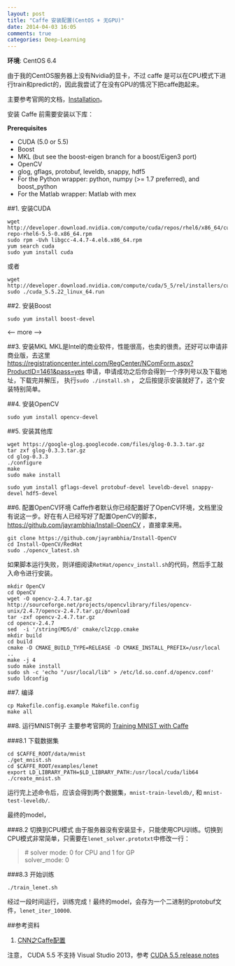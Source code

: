 ```yaml
---
layout: post
title: "Caffe 安装配置(CentOS + 无GPU)"
date: 2014-04-03 16:05
comments: true
categories: Deep-Learning
---
```


**环境**: CentOS 6.4

由于我的CentOS服务器上没有Nvidia的显卡，不过 caffe 是可以在CPU模式下进行train和predict的，因此我尝试了在没有GPU的情况下把caffe跑起来。

主要参考官网的文档，[Installation](http://caffe.berkeleyvision.org/installation.html)。

安装 Caffe 前需要安装以下库：

**Prerequisites**

* CUDA (5.0 or 5.5)
* Boost
* MKL (but see the boost-eigen branch for a boost/Eigen3 port)
* OpenCV
* glog, gflags, protobuf, leveldb, snappy, hdf5
* For the Python wrapper: python, numpy (>= 1.7 preferred), and boost_python
* For the Matlab wrapper: Matlab with mex

##1. 安装CUDA

	wget http://developer.download.nvidia.com/compute/cuda/repos/rhel6/x86_64/cuda-repo-rhel6-5.5-0.x86_64.rpm
	sudo rpm -Uvh libgcc-4.4.7-4.el6.x86_64.rpm
	yum search cuda
	sudo yum install cuda

或者

    wget http://developer.download.nvidia.com/compute/cuda/5_5/rel/installers/cuda_5.5.22_linux_64.run
    sudo ./cuda_5.5.22_linux_64.run

##2. 安装Boost

	sudo yum install boost-devel

<-- more -->

##3. 安装MKL
MKL是Intel的商业软件，性能很高，也卖的很贵。还好可以申请非商业版，去这里 <https://registrationcenter.intel.com/RegCenter/NComForm.aspx?ProductID=1461&pass=yes> 申请，申请成功之后你会得到一个序列号以及下载地址，下载完并解压， 执行`sudo ./install.sh` ， 之后按提示安装就好了，这个安装特别简单。

##4. 安装OpenCV

    sudo yum install opencv-devel

##5. 安装其他库

    wget https://google-glog.googlecode.com/files/glog-0.3.3.tar.gz
    tar zxf glog-0.3.3.tar.gz
    cd glog-0.3.3
    ./configure
    make
    sudo make install

    sudo yum install gflags-devel protobuf-devel leveldb-devel snappy-devel hdf5-devel

##6. 配置OpenCV环境
Caffe作者默认你已经配置好了OpenCV环境，文档里没有说这一步。好在有人已经写好了配置OpenCV的脚本，<https://github.com/jayrambhia/Install-OpenCV> ，直接拿来用。

    git clone https://github.com/jayrambhia/Install-OpenCV
    cd Install-OpenCV/RedHat
    sudo ./opencv_latest.sh

如果脚本运行失败，则详细阅读`RetHat/opencv_install.sh`的代码，然后手工敲入命令进行安装。

    mkdir OpenCV
    cd OpenCV
    wget -O opencv-2.4.7.tar.gz http://sourceforge.net/projects/opencvlibrary/files/opencv-unix/2.4.7/opencv-2.4.7.tar.gz/download
    tar -zxf opencv-2.4.7.tar.gz
    cd opencv-2.4.7
    sed  -i '/string(MD5/d' cmake/cl2cpp.cmake
    mkdir build
    cd build
    cmake -D CMAKE_BUILD_TYPE=RELEASE -D CMAKE_INSTALL_PREFIX=/usr/local ..
    make -j 4
    sudo make install
    sudo sh -c 'echo "/usr/local/lib" > /etc/ld.so.conf.d/opencv.conf'
    sudo ldconfig

##7. 编译

    cp Makefile.config.example Makefile.config
    make all

##8. 运行MNIST例子
主要参考官网的 [Training MNIST with Caffe](http://caffe.berkeleyvision.org/mnist.html)

###8.1 下载数据集

    cd $CAFFE_ROOT/data/mnist
    ./get_mnist.sh
    cd $CAFFE_ROOT/examples/lenet
    export LD_LIBRARY_PATH=$LD_LIBRARY_PATH:/usr/local/cuda/lib64
    ./create_mnist.sh
    
运行完上述命令后，应该会得到两个数据集，`mnist-train-leveldb/`, 和 `mnist-test-leveldb/`.

最终的model，

###8.2 切换到CPU模式
由于服务器没有安装显卡，只能使用CPU训练。切换到CPU模式非常简单，只需要在`lenet_solver.prototxt`中修改一行：

> \# solver mode: 0 for CPU and 1 for GP   
> solver_mode: 0

###8.3 开始训练

    ./train_lenet.sh

经过一段时间运行，训练完成！最终的model，会存为一个二进制的protobuf文件，`lenet_iter_10000`. 


##参考资料

1. [CNN之Caffe配置](http://www.cnblogs.com/alfredtofu/p/3577241.html)


注意， CUDA 5.5 不支持 Visual Studio 2013，参考 [CUDA 5.5 release notes](http://docs.nvidia.com/cuda/cuda-toolkit-release-notes/index.html#windows-5-5)